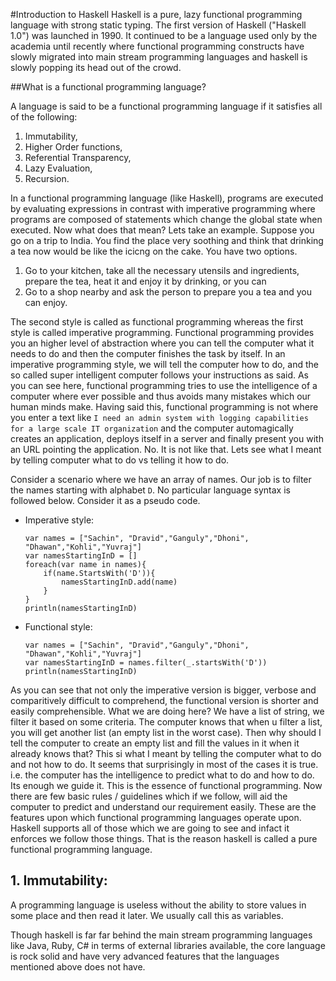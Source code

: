 #Introduction to Haskell
Haskell is a pure, lazy functional programming language with strong static typing. The first version of Haskell ("Haskell 1.0") was launched in 1990. It continued to be a language used only by the academia until recently where functional programming constructs have slowly migrated into main stream programming languages and haskell is slowly popping its head out of the crowd.

##What is a functional programming language?

A language is said to be a functional programming language if it satisfies all of the following:

1.	Immutability,
2.	Higher Order functions,
3.	Referential Transparency,
4.	Lazy Evaluation,
5.	Recursion.

In a functional programming language (like Haskell), programs are executed by evaluating expressions in contrast with imperative programming where programs are composed of statements which change the global state when executed. Now what does that mean? Lets take an example. Suppose you go on a trip to India. You find the place very soothing and think that drinking a tea now would be like the icicng on the cake. You have two options. 

1. Go to your kitchen, take all the necessary utensils and ingredients, prepare the tea, heat it and enjoy it by drinking, or you can
2. Go to a shop nearby and ask the person to prepare you a tea and you can enjoy.

The second style is called as functional programming whereas the first style is called imperative programming. Functional programming provides you an higher level of abstraction where you can tell the computer what it needs to do and then the computer finishes the task by itself. In an imperative programming style, we will tell the computer how to do, and the so called super intelligent computer follows your instructions as said. As you can see here, functional programming tries to use the intelligence of a computer where ever possible and thus avoids many mistakes which our human minds make. Having said this, functional programming is not where you enter a text like `I need an admin system with logging capabilities for a large scale IT organization` and the computer automagically creates an application, deploys itself in a server and finally present you with an URL pointing the application. No. It is not like that. Lets see what I meant by telling computer what to do vs telling it how to do. 

Consider a scenario where we have an array of names. Our job is to filter the names starting with alphabet `D`. No particular language syntax is followed below. Consider it as a pseudo code. 

*	Imperative style:
	
	```
	var names = ["Sachin", "Dravid","Ganguly","Dhoni", "Dhawan","Kohli","Yuvraj"]
	var namesStartingInD = []
	foreach(var name in names){
		if(name.StartsWith('D')){
			namesStartingInD.add(name)
		}
	}
	println(namesStartingInD)
	```
*	Functional style:

	```
	var names = ["Sachin", "Dravid","Ganguly","Dhoni", "Dhawan","Kohli","Yuvraj"]
	var namesStartingInD = names.filter(_.startsWith('D'))
	println(namesStartingInD)
	```
As you can see that not only the imperative version is bigger, verbose and comparitively difficult to comprehend, the functional version is shorter and easily comprehensible. What we are doing here? We have a list of string, we filter it based on some criteria. The computer knows that when u filter a list, you will get another list (an empty list in the worst case). Then why should I tell the computer to create an empty list and fill the values in it when it already knows that? This si what I meant by telling the computer what to do and not how to do. It seems that surprisingly in most of the cases it is true. i.e. the computer has the intelligence to predict what to do and how to do. Its enough we guide it. This is the essence of functional programming. Now there are few basic rules / guidelines which if we follow, will aid the computer to predict and understand our requirement easily. These are the features upon which functional programming languages operate upon. Haskell supports all of those which we are going to see and infact it enforces we follow those things. That is the reason haskell is called a pure functional programming language. 

## 1. Immutability:
A programming language is useless without the ability to store values in some place and then read it later. We usually call this as variables. 

 Though haskell is far far behind the main stream programming languages like Java, Ruby, C# in terms of external libraries available, the core language is rock solid and have very advanced features that the languages mentioned above does not have. 